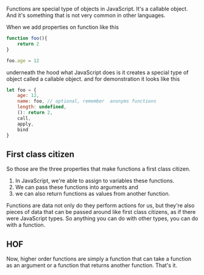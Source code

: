  Functions are special type of objects in JavaScript. It's a callable object. And it's something that is not very common in other languages.

When we add properties on function like this
```js
function foo(){
    return 2
}

foo.age = 12
```

underneath the hood what JavaScript does is it creates a special type of object called a callable object.
and for demonstration it looks like this

```js
let foo = {
    age: 12,
    name: foo, // optional, remember  anonyms functions
    length: undefined,
    (): return 2,
    call,
    apply,
    bind
}
```

## First class citizen 

So those are the three properties that make functions a first class citizen.
1. In JavaScript, we're able to assign to variables these functions.
2. We can pass these functions into arguments and 
3. we can also return functions as values from another function.

Functions are data not only do they perform actions for us, but they're also pieces of data that can be passed around like first class citizens, as if there were JavaScript types.
So anything you can do with other types, you can do with a function.

## HOF
Now, higher order functions are simply a function that can take a function as an argument or a function that returns another function.
That's it.